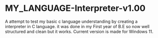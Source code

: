 # MY_LANGUAGE-Interpreter-v1.00
A attempt to test my basic c language understanding by creating a interpreter in C language. it was done in my First year of B.E so now well structured and clean but it works.
Current version is made for Windows 11.
